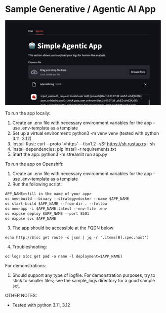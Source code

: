 # Sample Generative / Agentic AI App

<picture>
  <source srcset="images/video.webp" type="image/webp">
  <img src="images/video.png" alt="Watch">
</picture>


To run the app locally:
  1. Create an .env file with necessary environment variables for the app - use .env-template as a template
  2. Set up a virtual environment: python3 -m venv venv (tested with python 3.11, 3.12)
  3. Install Rust: curl --proto '=https' --tlsv1.2 -sSf https://sh.rustup.rs | sh
  4. Install dependencies: pip install -r requirements.txt
  5. Start the app: python3 -m streamlit run app.py
  
To run the app on Openshift:
  1. Create an .env file with necessary environment variables for the app - use .env-template as a template
  2. Run the following script:

  ```
  APP_NAME=<fill in the name of your app>
  oc new-build --binary --strategy=docker --name $APP_NAME
  oc start-build $APP_NAME --from-dir . --follow
  oc new-app -i $APP_NAME:latest --env-file .env
  oc expose deploy $APP_NAME --port 8501
  oc expose svc $APP_NAME
  ```
  3. The app should be accessible at the FQDN below:
  
  ```
  echo http://$(oc get route -o json | jq -r '.items[0].spec.host')
  ```
  4. Troubleshooting:
  
  ```
  oc logs $(oc get pod -o name -l deployment=$APP_NAME)
  ```

For demonstrations:
1. Should support any type of logfile. For demonstration purposes, try to stick to smaller files; 
see the sample_logs directory for a good sample set.

OTHER NOTES:
* Tested with python 3.11, 3.12